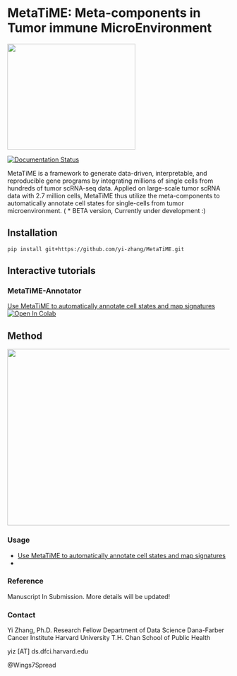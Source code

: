 # MetaTiME: Meta-components in Tumor immune MicroEnvironment 
<p align="left"><img src="https://github.com/yi-zhang/MetaTiME/blob/main/docs/source/_static/img/logo.png" width="290" height="240"></p>

[![Documentation Status](https://readthedocs.org/projects/metatime/badge/?version=latest)](https://metatime.readthedocs.io/en/latest/?badge=latest)

MetaTiME is a framework to generate data-driven, interpretable, and reproducible gene programs by integrating millions of single cells from hundreds of tumor scRNA-seq data. Applied on large-scale tumor scRNA data with 2.7 million cells, MetaTiME thus utilize the meta-components to automatically annotate cell states for single-cells from tumor microenvironment. 
( * BETA version, Currently under development  :)

## Installation
`pip install git+https://github.com/yi-zhang/MetaTiME.git`

## Interactive tutorials
### MetaTiME-Annotator
[Use MetaTiME to automatically annotate cell states and map signatures ![Open In Colab](https://colab.research.google.com/assets/colab-badge.svg)](https://colab.research.google.com/github/yi-zhang/MetaTiME/blob/main/docs/notebooks/metatime_annotator.ipynb)

## Method 
<p align="left"><img src="https://github.com/yi-zhang/MetaTiME/blob/main/docs/source/_static/img/fig1.png" width="700" height="400"></p>


### Usage
 - [Use MetaTiME to automatically annotate cell states and map signatures](https://github.com/yi-zhang/MetaTiME/blob/main/docs/notebooks/metatime_annotator.ipynb)
 - 


### Reference
Manuscript In Submission. More details will be updated!

### Contact


Yi Zhang, Ph.D.
Research Fellow
Department of Data Science
Dana-Farber Cancer Institute
Harvard University T.H. Chan School of Public Health

yiz [AT] ds.dfci.harvard.edu

@Wings7Spread
